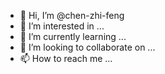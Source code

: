 - 👋 Hi, I’m @chen-zhi-feng
- 👀 I’m interested in ...
- 🌱 I’m currently learning ...
- 💞️ I’m looking to collaborate on ...
- 📫 How to reach me ...

<!---
chen-zhi-feng/chen-zhi-feng is a ✨ special ✨ repository because its `README.md` (this file) appears on your GitHub profile.
You can click the Preview link to take a look at your changes.
--->
